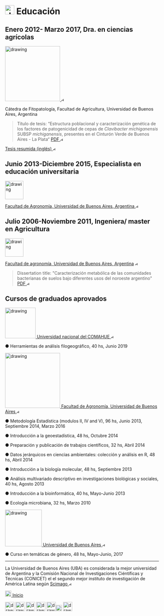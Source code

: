 

# <img src="https://user-images.githubusercontent.com/57723790/69009543-dbdf1100-0934-11ea-8426-7612a55e7be3.png" alt="drawing" width="30"/> Educación

## Enero 2012- Marzo 2017, **Dra. en ciencias agrícolas**

[<img src="https://user-images.githubusercontent.com/57723790/68997333-f907d700-0883-11ea-9e10-605f7a1aa48e.png" alt="drawing" width="180"/> <img src="https://user-images.githubusercontent.com/57723790/72173711-ec50bc80-33b6-11ea-8044-010e3f23fe03.png" alt="drawing" width="10"/>](http://epg.agro.uba.ar/)

Cátedra de Fitopatología, Facultad de Agricultura, Universidad de Buenos Aires, Argentina	
>Título de tesis: “Estructura poblacional y caracterización genética de los factores de patogenicidad de cepas de *Clavibacter michiganensis* SUBSP *michiganensis*, presentes en el Cinturón Verde de Buenos Aires - La Plata“ [PDF <img src="https://user-images.githubusercontent.com/57723790/72173711-ec50bc80-33b6-11ea-8044-010e3f23fe03.png" alt="drawing" width="10"/>](http://ri.agro.uba.ar/files/download/tesis/doctorado/2017wassermanneliana.pdf) 

[Tesis resumida (inglés) <img src="https://user-images.githubusercontent.com/57723790/72173711-ec50bc80-33b6-11ea-8044-010e3f23fe03.png" alt="drawing" width="10"/>](https://github.com/ElianaWassermann/CVenglish/files/3854549/Eliana.Wassermann.Doc.Thesis.Summary.pdf)
	
## Junio 2013-Diciembre 2015, **Especialista en educación universitaria**
[<img src="https://user-images.githubusercontent.com/57723790/68997504-1fc70d00-0886-11ea-8e3d-3eb1d24b69d2.jpg" alt="drawing" width="60"/> ](https://agro.uba.ar/carrera-docente) 

[Facultad de Agronomía, Universidad de Buenos Aires, Argentina <img src="https://user-images.githubusercontent.com/57723790/72173711-ec50bc80-33b6-11ea-8044-010e3f23fe03.png" alt="drawing" width="10"/>](https://agro.uba.ar/carrera-docente) 

## Julio 2006-Noviembre 2011, **Ingeniera/ master en Agricultura**

[<img src="https://user-images.githubusercontent.com/57723790/68997504-1fc70d00-0886-11ea-8e3d-3eb1d24b69d2.jpg" alt="drawing" width="60"/>](https://www.agro.uba.ar/carreras/agronomia) 

[Facultad de agronomía, Universidad de Buenos Aires, Argentina](https://www.agro.uba.ar/carreras/agronomia) <img src="https://user-images.githubusercontent.com/57723790/72173711-ec50bc80-33b6-11ea-8044-010e3f23fe03.png" alt="drawing" width="10"/>
>Dissertation title: "Caracterización metabólica de las comunidades bacterianas de suelos bajo diferentes usos del noroeste argentino" [PDF <img src="https://user-images.githubusercontent.com/57723790/72173711-ec50bc80-33b6-11ea-8044-010e3f23fe03.png" alt="drawing" width="10"/>](https://github.com/ElianaWassermann/CVenglish/files/3854563/2011wassermanneliana.pdf) 


## **Cursos de graduados aprovados**

[<img src="https://user-images.githubusercontent.com/57723790/69008288-90723600-0927-11ea-98e4-6543c6d2c59e.gif" alt="drawing" width="100"/> Universidad nacional del COMAHUE <img src="https://user-images.githubusercontent.com/57723790/72173711-ec50bc80-33b6-11ea-8044-010e3f23fe03.png" alt="drawing" width="10"/>](https://www.uncoma.edu.ar/) 

●	Herramientas de análisis filogeográfico, 40 hs, Junio 2019

[<img src="https://user-images.githubusercontent.com/57723790/68997333-f907d700-0883-11ea-9e10-605f7a1aa48e.png" alt="drawing" width="180"/> Facultad de Agronomía, Universidad de Buenos Aires <img src="https://user-images.githubusercontent.com/57723790/72173711-ec50bc80-33b6-11ea-8044-010e3f23fe03.png" alt="drawing" width="10"/>](http://epg.agro.uba.ar/) 

●	Metodología Estadística (modulos II, IV and V), 96 hs, Junio 2013, Septiembre 2014, Marzo 2016

●	Introducción a la geoestadística, 48 hs, Octubre 2014

●	Preparación y publicación de trabajos científicos, 32 hs, Abril 2014

●	Datos jerárquicos en ciencias ambientales: colección y análisis en R, 48 hs, Abril 2014

●	Introducción a la biología molecular, 48 hs, Septiembre 2013

●	Análisis multivariado descriptivo en investigaciones biológicas y sociales, 40 hs, Agosto 2013

●	Introducción a la bioinformática, 40 hs, Mayo-Junio 2013

●	Ecología microbiana, 32 hs, Marzo 2010


[<img src="https://user-images.githubusercontent.com/57723790/69008379-7e44c780-0928-11ea-827a-2dc155a36f52.png" alt="drawing" width="120"/> Universidad de Buenos Aires <img src="https://user-images.githubusercontent.com/57723790/72173711-ec50bc80-33b6-11ea-8044-010e3f23fe03.png" alt="drawing" width="10"/>](http://www.uba.ar/) 

●	Curso en temáticas de género, 48 hs, Mayo-Junio, 2017


-------------------------------------------------------------------------------------------------------------------------------

La Universidad de Buenos Aires (UBA) es considerada la mejor universidad de Argentina y la Comisión Nacional de Investigaciones Ciéntificas y Técnicas (CONICET) el el segundo mejor instituto de investigación de América Latina según [Scimago <img src="https://user-images.githubusercontent.com/57723790/72173711-ec50bc80-33b6-11ea-8044-010e3f23fe03.png" alt="drawing" width="10"/>](https://www.scimagoir.com/rankings.php?country=Latin%20America) 



[<img src="https://user-images.githubusercontent.com/57723790/69000478-17cf9300-08af-11ea-9b78-c1c25d92d5a7.png" alt="drawing" width="20"/>  Inicio](https://elianawassermann.github.io/CVspanish/)


[<img src="https://user-images.githubusercontent.com/57723790/69009513-91f62b00-0934-11ea-8871-fd98576062f2.png" alt="drawing" width="30"/>](https://elianawassermann.github.io/CVspanish/Achievements)
[<img src="https://user-images.githubusercontent.com/57723790/69009478-34fa7500-0934-11ea-96cb-c80303b396d3.jpg" alt="drawing" width="30"/>](https://elianawassermann.github.io/CVspanish/ResearchExperience)
[<img src="https://user-images.githubusercontent.com/57723790/69009439-e5b44480-0933-11ea-8c7a-a59c860072fb.png" alt="drawing" width="30"/>](https://elianawassermann.github.io/CVspanish/Publications)
[<img src="https://user-images.githubusercontent.com/57723790/69009410-a7b72080-0933-11ea-8121-a513590fa685.jpg" alt="drawing" width="30"/>](https://elianawassermann.github.io/CVspanish/TeachingExperience)
[<img src="https://user-images.githubusercontent.com/57723790/69000607-199a5600-08b1-11ea-85d5-6a10820e101e.jpg" alt="drawing" width="30"/><img src="https://user-images.githubusercontent.com/57723790/69000586-dcce5f00-08b0-11ea-8ffe-79dd8abb9cde.png" alt="drawing" width="20"/>](https://elianawassermann.github.io/CVspanish/Skills_Languages)
[<img src="https://user-images.githubusercontent.com/57723790/69009564-19439e80-0935-11ea-8dc3-2d57865e2b54.jpg" alt="drawing" width="30"/>](https://elianawassermann.github.io/CVspanish/References)

